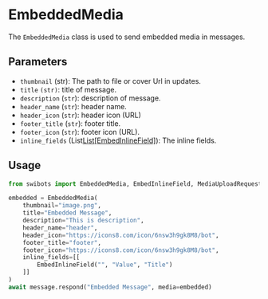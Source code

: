 # EmbeddedMedia

The `EmbeddedMedia` class is used to send embedded media in messages.

## Parameters

- `thumbnail` (str): The path to file or cover Url in updates.
- `title` `(str)`: title of message.
- `description` (`str`): description of message.
- `header_name` (`str`): header name.
- `header_icon` (`str`): header icon (URL)
- `footer_title` (`str`): footer title.
- `footer_icon` (`str`): footer icon (URL).
- `inline_fields` (List[List[EmbedInlineField]](./embed_inline_field.md)): The inline fields.


## Usage 

```python
from swibots import EmbeddedMedia, EmbedInlineField, MediaUploadRequest

embedded = EmbeddedMedia(
    thumbnail="image.png",
    title="Embedded Message",
    description="This is description",
    header_name="header",
    header_icon="https://icons8.com/icon/6nsw3h9gk8M8/bot",
    footer_title="footer",
    footer_icon="https://icons8.com/icon/6nsw3h9gk8M8/bot",
    inline_fields=[[
        EmbedInlineField("", "Value", "Title")
    ]]
)
await message.respond("Embedded Message", media=embedded)
```